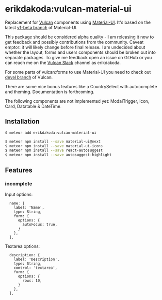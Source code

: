 
# erikdakoda:vulcan-material-ui

Replacement for [Vulcan](http://vulcanjs.org/) components using [Material-UI](https://material-ui-next.com/). 
It's based on the latest [v1-beta branch](https://github.com/callemall/material-ui/tree/v1-beta) of Material-UI.

This package should be considered alpha quality - I am releasing it now to get feedback and possibly contributions 
from the community. Caveat emptor: it will likely change before final release. I am undecided about whether
the layout, forms and users components should be broken out into separate packages. To give me feedback open an issue on GitHub
or you can reach me on the [Vulcan Slack](https://vulcanjs.slack.com) channel as erikdakoda.

For some parts of vulcan:forms to use Material-UI you need to check out [devel branch](https://github.com/VulcanJS/Vulcan/tree/devel) of Vulcan.

There are some nice bonus features like a CountrySelect with autocomplete and theming. Documentation is forthcoming.

The following components are not implemented yet: ModalTrigger, Icon, Card, Datatable & DateTime.

## Installation

``` sh
$ meteor add erikdakoda:vulcan-material-ui

$ meteor npm install --save material-ui@next
$ meteor npm install --save material-ui-icons
$ meteor npm install --save react-autosuggest
$ meteor npm install --save autosuggest-highlight
```

## Features

### incomplete

Input options:

``` 
  name: {
    label: 'Name',
    type: String,
    form: {
      options: {
        autoFocus: true,
      }
    },
  },
```

Textarea options:

```
  description: {
    label: 'Description',
    type: String,
    control: 'textarea',
    form: {
      options: {
        rows: 10,
      }
    },
  },
```
